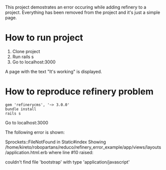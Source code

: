This project demostrates an error occuring while adding refinery to a project. 
Everything has been removed from the project and it's just a simple page.

# How to run project

1. Clone project
2. Run rails s
3. Go to localhost:3000 

A page with the text "It's working" is displayed.

# How to reproduce refinery problem

    gem 'refinerycms', '~> 3.0.0' 
    bundle install
    rails s
    
Go to localhost:3000

The following error is shown:

Sprockets::FileNotFound in Static#index
Showing /home/kireto/robopartans/reduco/refinery_error_example/app/views/layouts/application.html.erb where line #10 raised:

couldn't find file 'bootstrap' with type 'application/javascript'
